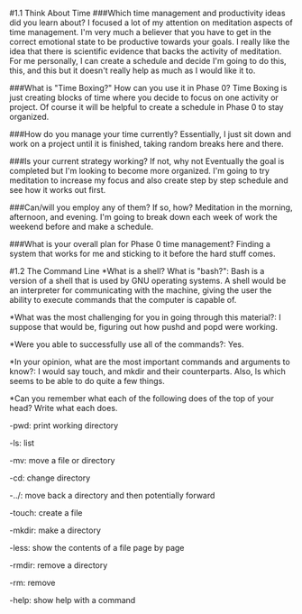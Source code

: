 #1.1 Think About Time
###Which time management and productivity ideas did you learn about?
I focused a lot of my attention on meditation aspects of time management. I'm very much a believer that you have to get in the correct emotional state to be productive towards your goals. I really like the idea that there is scientific evidence that backs the activity of meditation. For me personally, I can create a schedule and decide I'm going to do this, this, and this but it doesn't really help as much as I would like it to.

###What is "Time Boxing?" How can you use it in Phase 0?
Time Boxing is just creating blocks of time where you decide to focus on one activity or project. Of course it will be helpful to create a schedule in Phase 0 to stay organized.

###How do you manage your time currently?
Essentially, I just sit down and work on a project until it is finished, taking random breaks here and there.

###Is your current strategy working? If not, why not
Eventually the goal is completed but I'm looking to become more organized. I'm going to try meditation to increase my focus and also create step by step schedule and see how it works out first. 

###Can/will you employ any of them? If so, how?
Meditation in the morning, afternoon, and evening. I'm going to break down each week of work the weekend before and make a schedule.

###What is your overall plan for Phase 0 time management?
Finding a system that works for me and sticking to it before the hard stuff comes.

#1.2 The Command Line
*What is a shell? What is "bash?": Bash is a version of a shell that is used by GNU operating systems. A shell would be an interpreter for communicating with the machine, giving the user the ability to execute commands that the computer is capable of.

*What was the most challenging for you in going through this material?: I suppose that would be, figuring out how pushd and popd were working.

*Were you able to successfully use all of the commands?: Yes.

*In your opinion, what are the most important commands and arguments to know?: I would say touch, and mkdir and their counterparts. Also, ls which seems to be able to do quite a few things.

*Can you remember what each of the following does of the top of your head? Write what each does.

-pwd: print working directory

-ls: list

-mv: move a file or directory

-cd: change directory

-../: move back a directory and then potentially forward

-touch: create a file

-mkdir: make a directory

-less: show the contents of a file page by page

-rmdir: remove a directory

-rm: remove

-help: show help with a command

